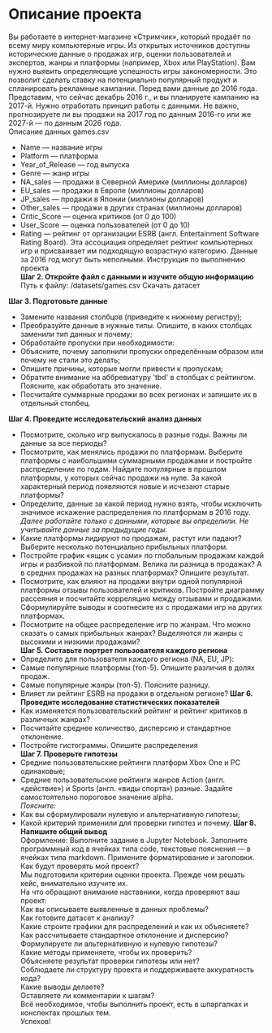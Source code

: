# Описание проекта
Вы работаете в интернет-магазине «Стримчик», который продаёт по всему миру компьютерные игры. Из открытых источников доступны исторические данные о продажах игр, оценки пользователей и экспертов, жанры и платформы (например, Xbox или PlayStation). Вам нужно выявить определяющие успешность игры закономерности. Это позволит сделать ставку на потенциально популярный продукт и спланировать рекламные кампании.
Перед вами данные до 2016 года. Представим, что сейчас декабрь 2016 г., и вы планируете кампанию на 2017-й. Нужно отработать принцип работы с данными. Не важно, прогнозируете ли вы продажи на 2017 год по данным 2016-го или же 2027-й — по данным 2026 года.  
Описание данных games.csv  
- Name — название игры
- Platform — платформа
- Year_of_Release — год выпуска
- Genre — жанр игры
- NA_sales — продажи в Северной Америке (миллионы долларов)
- EU_sales — продажи в Европе (миллионы долларов)
- JP_sales — продажи в Японии (миллионы долларов)
- Other_sales — продажи в других странах (миллионы долларов)
- Critic_Score — оценка критиков (от 0 до 100)
- User_Score — оценка пользователей (от 0 до 10)
- Rating — рейтинг от организации ESRB (англ. Entertainment Software Rating Board). Эта ассоциация определяет рейтинг компьютерных игр и присваивает им подходящую возрастную категорию.
Данные за 2016 год могут быть неполными. 
Инструкция по выполнению проекта  
**Шаг 2. Откройте файл с данными и изучите общую информацию**    
Путь к файлу: /datasets/games.csv Скачать датасет  

**Шаг 3. Подготовьте данные** 
- Замените названия столбцов (приведите к нижнему регистру); 
- Преобразуйте данные в нужные типы. Опишите, в каких столбцах заменили тип данных и почему;
- Обработайте пропуски при необходимости:
- Объясните, почему заполнили пропуски определённым образом или почему не стали это делать;
- Опишите причины, которые могли привести к пропускам;
- Обратите внимание на аббревиатуру 'tbd' в столбцах с рейтингом. Поясните, как обработать это значение.
- Посчитайте суммарные продажи во всех регионах и запишите их в отдельный столбец.

**Шаг 4. Проведите исследовательский анализ данных**  
- Посмотрите, сколько игр выпускалось в разные годы. Важны ли данные за все периоды?
- Посмотрите, как менялись продажи по платформам. Выберите платформы с наибольшими суммарными продажами и постройте распределение по годам. Найдите популярные в прошлом платформы, у которых сейчас продажи на нуле. За какой характерный период появляются новые и исчезают старые платформы?
- Определите, данные за какой период нужно взять, чтобы исключить значимое искажение распределения по платформам в 2016 году.
*Далее работайте только с данными, которые вы определили. Не учитывайте данные за предыдущие годы.*  
- Какие платформы лидируют по продажам, растут или падают? Выберите несколько потенциально прибыльных платформ.
- Постройте график «ящик с усами» по глобальным продажам каждой игры и разбивкой по платформам. Велика ли разница в продажах? А в средних продажах на разных платформах? Опишите результат.
- Посмотрите, как влияют на продажи внутри одной популярной платформы отзывы пользователей и критиков. Постройте диаграмму рассеяния и посчитайте корреляцию между отзывами и продажами. Сформулируйте выводы и соотнесите их с продажами игр на других платформах.
- Посмотрите на общее распределение игр по жанрам. Что можно сказать о самых прибыльных жанрах? Выделяются ли жанры с высокими и низкими продажами?  
**Шаг 5. Составьте портрет пользователя каждого региона**  
- Определите для пользователя каждого региона (NA, EU, JP):
- Самые популярные платформы (топ-5). Опишите различия в долях продаж.
- Самые популярные жанры (топ-5). Поясните разницу.
- Влияет ли рейтинг ESRB на продажи в отдельном регионе?
**Шаг 6. Проведите исследование статистических показателей**  
- Как изменяется пользовательский рейтинг и рейтинг критиков в различных жанрах?
- Посчитайте среднее количество, дисперсию и стандартное отклонение.
- Постройте гистограммы. Опишите распределения  
**Шаг 7. Проверьте гипотезы** 
- Средние пользовательские рейтинги платформ Xbox One и PC одинаковые;
- Средние пользовательские рейтинги жанров Action (англ. «действие») и Sports (англ. «виды спорта») разные.
Задайте самостоятельно пороговое значение alpha.  
*Поясните:*  
- Как вы сформулировали нулевую и альтернативную гипотезы;
- Какой критерий применили для проверки гипотез и почему.
**Шаг 8. Напишите общий вывод**  
Оформление: Выполните задание в Jupyter Notebook. Заполните программный код в ячейках типа code, текстовые пояснения — в ячейках типа markdown. Примените форматирование и заголовки.  
Как будут проверять мой проект?  
Мы подготовили критерии оценки проекта. Прежде чем решать кейс, внимательно изучите их.  
На что обращают внимание наставники, когда проверяют ваш проект:  
Как вы описываете выявленные в данных проблемы?  
Как готовите датасет к анализу?  
Какие строите графики для распределений и как их объясняете?  
Как рассчитываете стандартное отклонение и дисперсию?  
Формулируете ли альтернативную и нулевую гипотезы?  
Какие методы применяете, чтобы их проверить?  
Объясняете результат проверки гипотезы или нет?  
Соблюдаете ли структуру проекта и поддерживаете аккуратность кода?  
Какие выводы делаете?  
Оставляете ли комментарии к шагам?  
Всё необходимое, чтобы выполнить проект, есть в шпаргалках и конспектах прошлых тем.  
Успехов!  


```python

```
